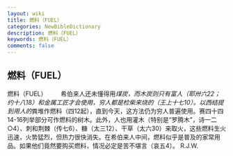 ```yaml
---
layout: wiki
title: 燃料（FUEL）
categories: NewBibleDictionary
description: 燃料（FUEL）
keywords: 燃料（FUEL）
comments: false
---
```


## 燃料（FUEL）



燃料（FUEL）
　　希伯来人还未懂得用*煤炭，而木炭则只有富人（耶卅六22；约十八18）和金属工匠才会使用，穷人都是检柴来烧的（王上十七10）。以西结提到用人的*粪堆作燃料（四12起），直到今天，这方法仍为穷人普遍使用。赛四十四14-16列举部分可作燃料的树木。此外，人也用灌木（特别是“罗腾木”，诗一二○4）、刺和荆棘（传七6）、糠（太三12）、干草（太六30）来取火，这些燃料生火迅速，火势猛烈，但热力很快消失。在希伯来人中间，燃料似乎是普及的家常用品。如果他们竟然要购买燃料，情况必定是苦不堪言（哀五4）。
R.J.W.




